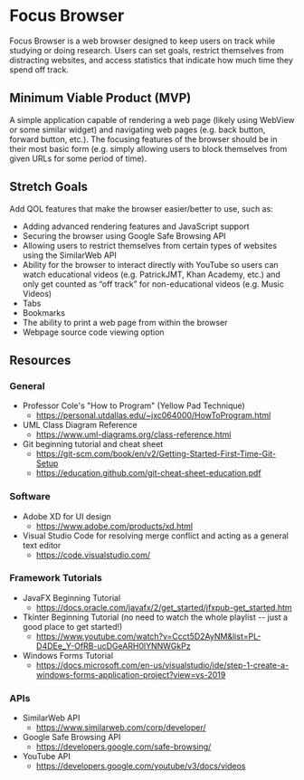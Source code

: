 # Focus Browser
Focus Browser is a web browser designed to keep users on track while studying or doing research. Users can set goals, restrict themselves from distracting websites, and access statistics that indicate how much time they spend off track.

## Minimum Viable Product (MVP)
A simple application capable of rendering a web page (likely using WebView or some similar widget) and navigating web pages (e.g. back button, forward button, etc.). The focusing features of the browser should be in their most basic form (e.g. simply allowing users to block themselves from given URLs for some period of time).

## Stretch Goals
Add QOL features that make the browser easier/better to use, such as:
* Adding advanced rendering features and JavaScript support
* Securing the browser using Google Safe Browsing API
* Allowing users to restrict themselves from certain types of websites using the SimilarWeb API
* Ability for the browser to interact directly with YouTube so users can watch educational videos (e.g. PatrickJMT, Khan Academy, etc.) and only get counted as “off track” for non-educational videos (e.g. Music Videos)
* Tabs
* Bookmarks
* The ability to print a web page from within the browser
* Webpage source code viewing option

## Resources
### General
* Professor Cole's "How to Program" (Yellow Pad Technique)
    * https://personal.utdallas.edu/~jxc064000/HowToProgram.html
* UML Class Diagram Reference
    * https://www.uml-diagrams.org/class-reference.html
* Git beginning tutorial and cheat sheet
    * https://git-scm.com/book/en/v2/Getting-Started-First-Time-Git-Setup
    * https://education.github.com/git-cheat-sheet-education.pdf
    
### Software
* Adobe XD for UI design
    * https://www.adobe.com/products/xd.html
* Visual Studio Code for resolving merge conflict and acting as a general text editor
    * https://code.visualstudio.com/
    
### Framework Tutorials
* JavaFX Beginning Tutorial
    * https://docs.oracle.com/javafx/2/get_started/jfxpub-get_started.htm
* Tkinter Beginning Tutorial (no need to watch the whole playlist -- just a good place to get started!)
    * https://www.youtube.com/watch?v=Ccct5D2AyNM&list=PL-D4DEe_Y-OfRB-ucDGeARH0lYNNWGkPz
* Windows Forms Tutorial
    * https://docs.microsoft.com/en-us/visualstudio/ide/step-1-create-a-windows-forms-application-project?view=vs-2019
    



    
### APIs
* SimilarWeb API
    * https://www.similarweb.com/corp/developer/
* Google Safe Browsing API
    * https://developers.google.com/safe-browsing/
* YouTube API
    * https://developers.google.com/youtube/v3/docs/videos
